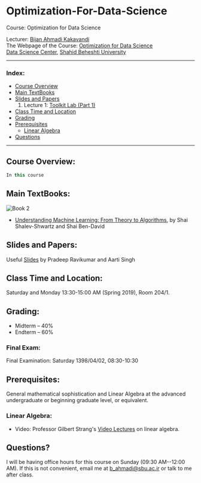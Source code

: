 # Optimization-For-Data-Science
Course: Optimization for Data Science

Lecturer: [Bijan Ahmadi Kakavandi](http://facultymembers.sbu.ac.ir/bijanahmadi/) <br>
The Webpage of the Course: [Optimization for Data Science](http://facultymembers.sbu.ac.ir/bijanahmadi/teaching/optimization-for-data-science/) <br>
[Data Science Center](http://ds.sbu.ac.ir), [Shahid Beheshti University](http://www.sbu.ac.ir/) <br>

---

### **Index:**
- [Course Overview](#Course-Overview)
- [Main TextBooks](#Main-TextBooks)
- [Slides and Papers](#Slides-and-Papers)
  1. Lecture 1: [Toolkit Lab (Part 1)](#Part-1) 
 - [Class Time and Location](#Class-Time-and-Location)
- [Grading](#Grading)
- [Prerequisites](#Prerequisites)
  - [Linear Algebra](#Linear-Algebra)
- [Questions](#Questions)
  
---

## <a name="Course-Overview"></a>Course Overview:
```javascript
In this course
```
## <a name="Main-TextBooks"></a>Main TextBooks:
![Book 2](/Images/shalev-shwartz-1x.jpg) 

* [Understanding Machine Learning: From Theory to Algorithms](http://www.cs.huji.ac.il/~shais/UnderstandingMachineLearning), by Shai Shalev-Shwartz and Shai Ben-David <br>

## <a name="Slides-and-Papers"></a>Slides and Papers:
Useful [Slides](http://www.cs.cmu.edu/~pradeepr/convexopt/) by 	Pradeep Ravikumar and Aarti Singh  <br>


## <a name="Class-Time-and-Location"></a>Class Time and Location:
Saturday and Monday 13:30-15:00 AM (Spring 2019), Room 204/1. 

## <a name="Grading"></a>Grading:
* Midterm – 40%
* Endterm – 60%

### Final Exam:
Final Examination: Saturday 1398/04/02, 08:30-10:30 

## <a name="Prerequisites"></a>Prerequisites:
General mathematical sophistication and Linear Algebra at the advanced undergraduate or beginning graduate level, or equivalent.

### <a name="Linear-Algebra"></a>Linear Algebra:
- Video: Professor Gilbert Strang's [Video Lectures](https://ocw.mit.edu/courses/mathematics/18-06-linear-algebra-spring-2010/video-lectures/) on linear algebra.

## <a name="Questions"></a>Questions?
I will be having office hours for this course on Sunday (09:30 AM--12:00 AM). If this is not convenient, email me at b_ahmadi@sbu.ac.ir or talk to me after class.
